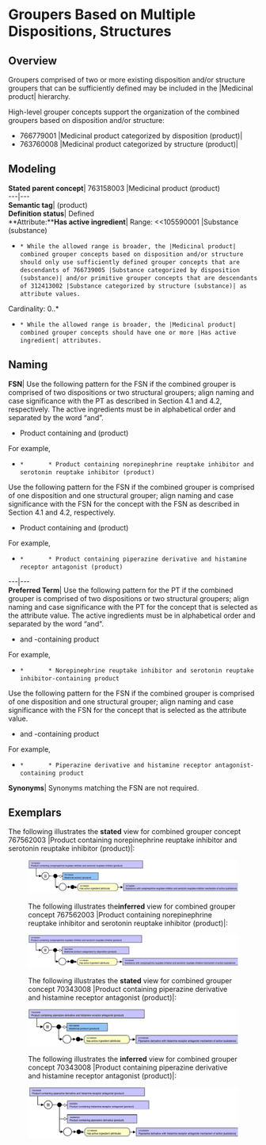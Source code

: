 # Groupers Based on Multiple Dispositions, Structures

## Overview

Groupers comprised of two or more existing disposition and/or structure groupers that can be sufficiently defined may be included in the |Medicinal product| hierarchy.

High-level grouper concepts support the organization of the combined groupers based on disposition and/or structure:

  * 766779001 |Medicinal product categorized by disposition (product)|
  * 763760008 |Medicinal product categorized by structure (product)|

## Modeling

**Stated parent concept**|  763158003 |Medicinal product (product)  
---|---  
**Semantic tag**| (product)  
**Definition status**|  Defined  
**Attribute:****Has active ingredient**|  Range: <<105590001 |Substance (substance)

  *     * While the allowed range is broader, the |Medicinal product| combined grouper concepts based on disposition and/or structure should only use sufficiently defined grouper concepts that are descendants of 766739005 |Substance categorized by disposition (substance)| and/or primitive grouper concepts that are descendants of 312413002 |Substance categorized by structure (substance)| as attribute values.  
  

Cardinality: 0..*

  *     * While the allowed range is broader, the |Medicinal product| combined grouper concepts should have one or more |Has active ingredient| attributes.

  
  
## Naming

**FSN**|  Use the following pattern for the FSN if the combined grouper is comprised of two dispositions or two structural groupers; align naming and case significance with the PT as described in Section 4.1 and 4.2, respectively. The active ingredients must be in alphabetical order and separated by the word “and”.

  * Product containing <Active ingredient PT> and <Active ingredient PT> (product)

For example,

  *     *       * Product containing norepinephrine reuptake inhibitor and serotonin reuptake inhibitor (product)

  
Use the following pattern for the FSN if the combined grouper is comprised of one disposition and one structural grouper; align naming and case significance with the FSN for the concept with the FSN as described in Section 4.1 and 4.2, respectively.

  * Product containing <Structural grouper active ingredient PT> and <Disposition grouper active ingredient PT> (product)

For example,

  *     *       * Product containing piperazine derivative and histamine receptor antagonist (product)

  
---|---  
**Preferred Term**|  Use the following pattern for the PT if the combined grouper is comprised of two dispositions or two structural groupers; align naming and case significance with the PT for the concept that is selected as the attribute value. The active ingredients must be in alphabetical order and separated by the word “and".

  * <Active ingredient PT> and <Active ingredient PT>-containing product

For example,

  *     *       * Norepinephrine reuptake inhibitor and serotonin reuptake inhibitor-containing product

  
Use the following pattern for the FSN if the combined grouper is comprised of one disposition and one structural grouper; align naming and case significance with the FSN for the concept that is selected as the attribute value.

  * <Structural grouper active ingredient PT> and <Disposition grouper active ingredient PT>-containing product

For example,

  *     *       * Piperazine derivative and histamine receptor antagonist-containing product

  
**Synonyms**|  Synonyms matching the FSN are not required.  
  
## Exemplars

The following illustrates the **stated** view for combined grouper concept 767562003 |Product containing norepinephrine reuptake inhibitor and serotonin reuptake inhibitor (product)|:

<figure><img src="images/174691081.png" alt="" title=""><figcaption><p>The following illustrates the<strong>inferred</strong> view for combined grouper concept 767562003 |Product containing norepinephrine reuptake inhibitor and serotonin reuptake inhibitor (product)|:</p></figcaption></figure>

  

<figure><img src="images/174691080.png" alt="" title=""><figcaption><p>The following illustrates the <strong>stated</strong> view for combined grouper concept 70343008 |Product containing piperazine derivative and histamine receptor antagonist (product)|:</p></figcaption></figure>

  

<figure><img src="images/174691079.png" alt="" title=""><figcaption><p>The following illustrates the <strong>inferred</strong> view for combined grouper concept 70343008 |Product containing piperazine derivative and histamine receptor antagonist (product)|:</p></figcaption></figure>

  

<figure><img src="images/174691078.png" alt="" title=""></figure>

  


